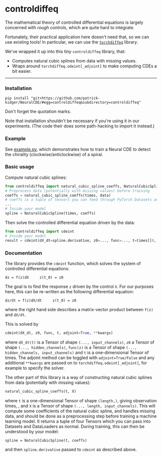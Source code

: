 # controldiffeq

The mathematical theory of controlled differential equations is largely concerned with _rough controls_, which are quite hard to integrate.

Fortunately, their practical application here doesn't need that, so we can use existing tools! In particular, we can use the [`torchdiffeq`](https://github.com/rtqichen/torchdiffeq) library.

We've wrapped it up into this tiny `controldiffeq` library, that:
+ Computes natural cubic splines from data with missing values.
+ Wraps around `torchdiffeq.odeint[_adjoint]` to make computing CDEs a bit easier.

----

### Installation
```
pip install "git+https://github.com/patrick-kidger/NeuralCDE/#egg=controldiffeq&subdirectory=controldiffeq"
```
Don't forget the quotation marks.

Note that installation shouldn't be necessary if you're using it in our experiments. (The code their does some path-hacking to import it instead.)

### Example
See [example.py](./example.py), which demonstrates how to train a Neural CDE to detect the chirality (clockwise/anticlockwise) of a spiral.

### Basic usage
Compute natural cubic splines:
```python
from controldiffeq import natural_cubic_spline_coeffs, NaturalCubicSpline
# Preprocess data (potentially with missing values) before training
coeffs = natural_cubic_spline_coeffs(times, data)
# coeffs is a tuple of tensors you can feed through PyTorch Datasets and DataLoaders
...
# Inside your model
spline = NaturalCubicSpline(times, coeffs)
```

Then solve the controlled differential equation driven by the data:
```python
from controldiffeq import cdeint
# Inside your model
result = cdeint(dX_dt=spline.derivative, z0=..., func=..., t=times[[0, -1]], adjoint=True)
```

### Documentation
The library provides the `cdeint` function, which solves the system of controlled differential equations:
```
dz = f(z)dX     z(t_0) = z0
```

The goal is to find the response `z` driven by the control `X`. For our purposes here, this can be re-written as the following differential equation:
```
dz/dt = f(z)dX/dt     z(t_0) = z0
```
where the right hand side describes a matrix-vector product between `f(z)` and `dX/dt`.

This is solved by
```python
cdeint(dX_dt, z0, func, t, adjoint=True, **kwargs)
```
where `dX_dt(t)` is a Tensor of shape `(..., input_channels)`, `z0` a Tensor of shape `(..., hidden_channels)`, `func(z)` is a Tensor of shape `(..., hidden_channels, input_channels)` and `t` is a one-dimensional Tensor of times. The adjoint method can be toggled with `adjoint=True/False` and any additional `**kwargs` are passed on to `torchdiffeq.odeint[_adjoint]`, for example to specify the solver.

The other part of this library is a way of constructing natural cubic splines from data (potentially with missing values):
```python
natural_cubic_spline_coeffs(t, X)
```
where `t` is a one-dimensional Tensor of shape `(length,)`, giving observation times, , and `X` is a Tensor of shape `(..., length, input_channels)`. This will compute some coefficients of the natural cubic spline, and handles missing data, and should be done as a preprocessing step before training a machine learning model. It returns a tuple of four Tensors which you can pass into Datasets and DataLoaders as normal. During training, this can then be understood by your model:
```
spline = NaturalCubicSpline(t, coeffs)
```
and then `spline.derivative` passed to `cdeint` as described above.